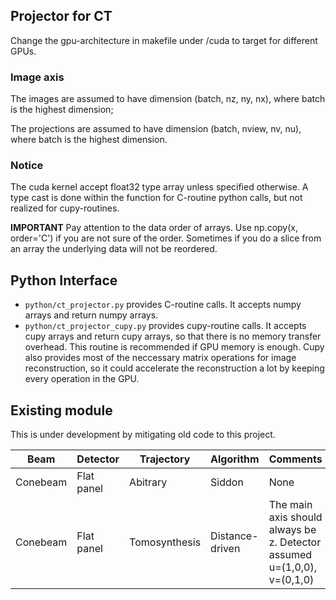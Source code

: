## Projector for CT
Change the gpu-architecture in makefile under /cuda to target for different GPUs.

### Image axis
The images are assumed to have dimension (batch, nz, ny, nx), where batch is the highest dimension;

The projections are assumed to have dimension (batch, nview, nv, nu), where batch is the highest dimension.

### Notice
The cuda kernel accept float32 type array unless specified otherwise. A type cast is done within the function for C-routine python calls, but not realized for cupy-routines.

**IMPORTANT** Pay attention to the data order of arrays. Use np.copy(x, order='C') if you are not sure of the order. Sometimes if you do a slice from an array the underlying data will not be reordered. 

## Python Interface
- `python/ct_projector.py` provides C-routine calls. It accepts numpy arrays and return numpy arrays. 
- `python/ct_projector_cupy.py` provides cupy-routine calls. It accepts cupy arrays and return cupy arrays, so that there is no memory transfer overhead. This routine is recommended if GPU memory is enough. Cupy also provides most of the neccessary matrix operations for image reconstruction, so it could accelerate the reconstruction a lot by keeping every operation in the GPU. 

## Existing module
This is under development by mitigating old code to this project.

Beam | Detector | Trajectory | Algorithm | Comments 
---- | ---- | ---- | ---- | ----
Conebeam| Flat panel| Abitrary | Siddon | None
Conebeam| Flat panel| Tomosynthesis | Distance-driven| The main axis should always be z. Detector assumed u=(1,0,0), v=(0,1,0)
